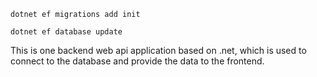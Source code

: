 `dotnet ef migrations add init`

`dotnet ef database update`

This is one backend web api application based on .net, which is used to connect to the database and provide the data to the frontend.
